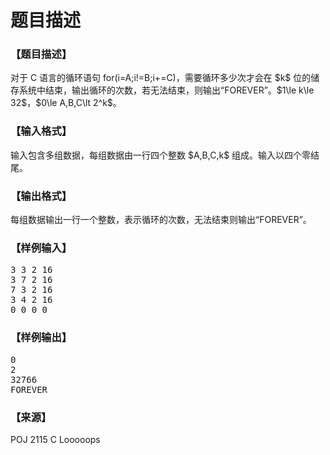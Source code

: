 # 题目描述


<h3>
【题目描述】
</h3>
<p>
对于 C 语言的循环语句 for(i=A;i!=B;i+=C)，需要循环多少次才会在 $k$ 位的储存系统中结束，输出循环的次数，若无法结束，则输出“FOREVER”。$1\le k\le 32$，$0\le A,B,C\lt 2^k$。
</p>
<h3>
【输入格式】
</h3>
<p>
输入包含多组数据，每组数据由一行四个整数 $A,B,C,k$ 组成。输入以四个零结尾。
</p>
<h3>
【输出格式】
</h3>
<p>
每组数据输出一行一个整数，表示循环的次数，无法结束则输出“FOREVER”。
</p>
<h3>
【样例输入】
</h3>
<pre>3 3 2 16
3 7 2 16
7 3 2 16
3 4 2 16
0 0 0 0
</pre>
<h3>
【样例输出】
</h3>
<pre>0
2
32766
FOREVER
</pre>
<h3>
【来源】
</h3>
<p>
POJ 2115 C Looooops
</p>
